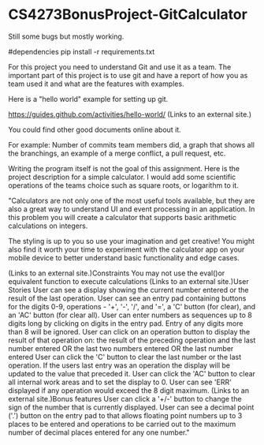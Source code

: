 # CS4273BonusProject-GitCalculator

Still some bugs but mostly working.

#dependencies
pip install -r requirements.txt


For this project you need to understand Git and use it as a team. The important part of this project is to use git and have a report of how you as team used it and what are the features with examples. 

Here is a "hello world" example for setting up git. 

https://guides.github.com/activities/hello-world/ (Links to an external site.)

You could find other good documents online about it. 

For example: Number of commits team members did, a graph that shows all the branchings, an example of a merge conflict, a pull request, etc. 

Writing the program itself is not the goal of this assignment. Here is the project description for a simple calculator. I would add some scientific operations of the teams choice such as square roots, or logarithm to it. 

"Calculators are not only one of the most useful tools available, but they are also a great way to understand UI and event processing in an application. In this problem you will create a calculator that supports basic arithmetic calculations on integers.

The styling is up to you so use your imagination and get creative! You might also find it worth your time to experiment with the calculator app on your mobile device to better understand basic functionality and edge cases.

 (Links to an external site.)Constraints
You may not use the eval()or equivalent function to execute calculations
 (Links to an external site.)User Stories
 User can see a display showing the current number entered or the result of the last operation.
 User can see an entry pad containing buttons for the digits 0-9, operations - '+', '-', '/', and '=', a 'C' button (for clear), and an 'AC' button (for clear all).
 User can enter numbers as sequences up to 8 digits long by clicking on digits in the entry pad. Entry of any digits more than 8 will be ignored.
 User can click on an operation button to display the result of that operation on:
the result of the preceding operation and the last number entered OR
the last two numbers entered OR
the last number entered
 User can click the 'C' button to clear the last number or the last operation. If the users last entry was an operation the display will be updated to the value that preceded it.
 User can click the 'AC' button to clear all internal work areas and to set the display to 0.
 User can see 'ERR' displayed if any operation would exceed the 8 digit maximum.
 (Links to an external site.)Bonus features
 User can click a '+/-' button to change the sign of the number that is currently displayed.
 User can see a decimal point ('.') button on the entry pad to that allows floating point numbers up to 3 places to be entered and operations to be carried out to the maximum number of decimal places entered for any one number."
